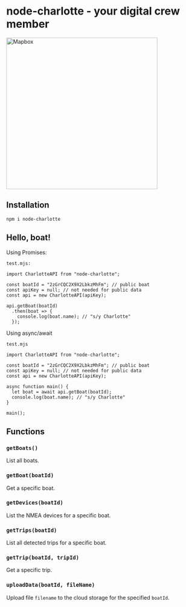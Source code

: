 # node-charlotte - your digital crew member

[<img width="400" alt="Mapbox" src="https://storage.googleapis.com/charlotte-public/og_image_default.png">](https://beta.charlotte.lc/)

## Installation

```
npm i node-charlotte
```

## Hello, boat!

Using Promises:
```
test.mjs:

import CharlotteAPI from "node-charlotte";

const boatId = "2zGrCQC2X9X2LbkzMhFm"; // public boat
const apiKey = null; // not needed for public data
const api = new CharlotteAPI(apiKey);

api.getBoat(boatId)
  .then(boat => {
    console.log(boat.name); // "s/y Charlotte"
  });
  ````

Using async/await
```
test.mjs

import CharlotteAPI from "node-charlotte";

const boatId = "2zGrCQC2X9X2LbkzMhFm"; // public boat
const apiKey = null; // not needed for public data
const api = new CharlotteAPI(apiKey);

async function main() {
  let boat = await api.getBoat(boatId);
  console.log(boat.name); // "s/y Charlotte"
}

main();
```

## Functions

### `getBoats()`
List all boats.

### `getBoat(boatId)`
Get a specific boat.

### `getDevices(boatId)`
List the NMEA devices for a specific boat. 

### `getTrips(boatId)`
List all detected trips for a specific boat.

### `getTrip(boatId, tripId)`
Get a specific trip.

### `uploadData(boatId, fileName)`
Upload file `filename` to the cloud storage for the specified `boatId`.

```
